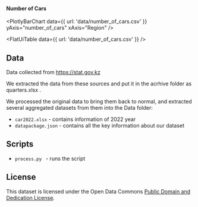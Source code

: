 #### Number of Cars
<PlotlyBarChart
  data={{
    url: 'data/number_of_cars.csv'
  }}
  yAxis="number_of_cars"
  xAxis="Region"
/>

<FlatUiTable
  data={{
    url: 'data/number_of_cars.csv'
  }}
/>

## Data 

Data collected from https://stat.gov.kz

We extracted the data from these sources and put it in the acrhive folder as quarters.xlsx .

We processed the original data to bring them back to normal, and extracted several aggregated datasets from them into the Data folder:

* `car2022.xlsx` - contains information of 2022 year 
* `datapackage.json` - contains all the key information about our dataset

## Scripts

* `process.py ` - runs the script

## License

This dataset is licensed under the Open Data Commons [Public Domain and Dedication License][pddl].

[pddl]: https://www.opendatacommons.org/licenses/pddl/1-0/
